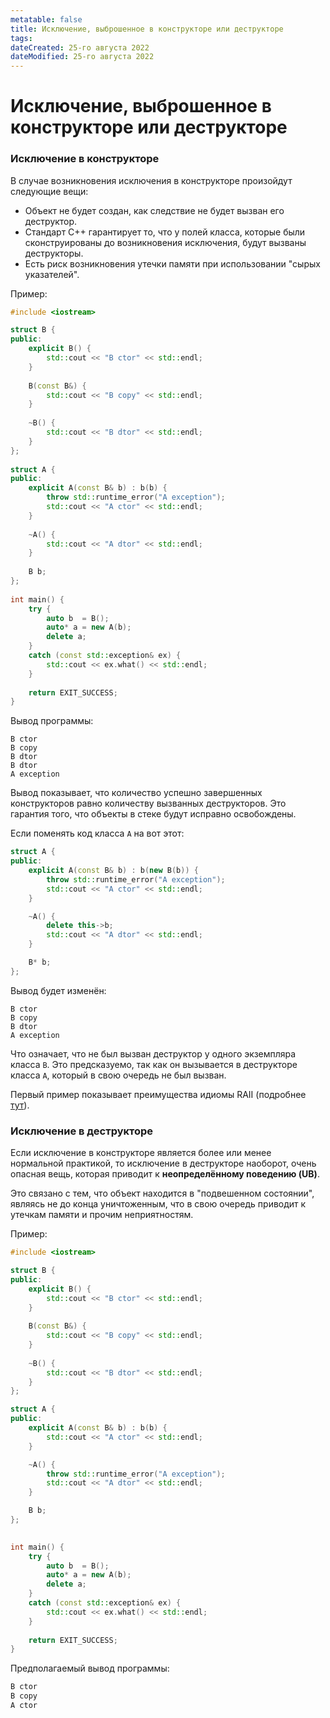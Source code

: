 ```yaml
---
metatable: false
title: Исключение, выброшенное в конструкторе или деструкторе
tags:
dateCreated: 25-го августа 2022
dateModified: 25-го августа 2022
---
```

# Исключение, выброшенное в конструкторе или деструкторе

### Исключение в конструкторе

В случае возникновения исключения в конструкторе произойдут следующие вещи:
- Объект не будет создан, как следствие не будет вызван его деструктор.
- Стандарт C++ гарантирует то, что у полей класса, которые были сконструированы до возникновения исключения, будут вызваны деструкторы.
- Есть риск возникновения утечки памяти при использовании "сырых указателей".

Пример:

```cpp
#include <iostream>

struct B {  
public:  
    explicit B() {  
        std::cout << "B ctor" << std::endl;  
    }  
  
    B(const B&) {  
        std::cout << "B copy" << std::endl;  
    }  
  
    ~B() {  
        std::cout << "B dtor" << std::endl;  
    }  
};  
  
struct A {  
public:  
    explicit A(const B& b) : b(b) {   
        throw std::runtime_error("A exception");  
		std::cout << "A ctor" << std::endl; 
    }  
  
    ~A() {  
        std::cout << "A dtor" << std::endl;  
    }  
  
    B b;  
};  
  
int main() {  
    try {  
        auto b  = B();  
        auto* a = new A(b);  
        delete a;  
    }  
    catch (const std::exception& ex) {  
        std::cout << ex.what() << std::endl;  
    }  
   
    return EXIT_SUCCESS;  
}
```

Вывод программы:

```
B ctor
B copy
B dtor
B dtor
A exception
```

Вывод показывает, что количество успешно завершенных конструкторов равно количеству вызванных деструкторов. Это гарантия того, что объекты в стеке будут исправно освобождены.

Если поменять код класса `A` на вот этот:

```cpp
struct A {
public:
    explicit A(const B& b) : b(new B(b)) {
        throw std::runtime_error("A exception");
        std::cout << "A ctor" << std::endl;
    }

    ~A() {
        delete this->b;
        std::cout << "A dtor" << std::endl;
    }

    B* b;
};
```

Вывод будет изменён:

```
B ctor
B copy
B dtor
A exception
```

Что означает, что не был вызван деструктор у одного экземпляра класса `B`. Это предсказуемо, так как он вызывается в деструкторе класса `A`, который в свою очередь не был вызван.

Первый пример показывает преимущества идиомы RAII (подробнее [тут](RAII.md)).

### Исключение в деструкторе

Если исключение в конструкторе является более или менее нормальной практикой, то исключение в деструкторе наоборот, очень опасная вещь, которая приводит к **неопределённому поведению (UB)**.

Это связано с тем, что объект находится в "подвешенном состоянии", являясь не до конца уничтоженным, что в свою очередь приводит к утечкам памяти и прочим неприятностям.

Пример:

```cpp
#include <iostream>

struct B {  
public:  
    explicit B() {  
        std::cout << "B ctor" << std::endl;  
    }  
  
    B(const B&) {  
        std::cout << "B copy" << std::endl;  
    }  
  
    ~B() {  
        std::cout << "B dtor" << std::endl;  
    }  
}; 

struct A {
public:
    explicit A(const B& b) : b(b) {
        std::cout << "A ctor" << std::endl;
    }

    ~A() {
        throw std::runtime_error("A exception");
        std::cout << "A dtor" << std::endl;
    }

    B b;
};

  
int main() {  
    try {  
        auto b  = B();  
        auto* a = new A(b);  
        delete a;  
    }  
    catch (const std::exception& ex) {  
        std::cout << ex.what() << std::endl;  
    }  
   
    return EXIT_SUCCESS;  
}
```

Предполагаемый вывод программы:

```cpp
B ctor
B copy
A ctor
```
